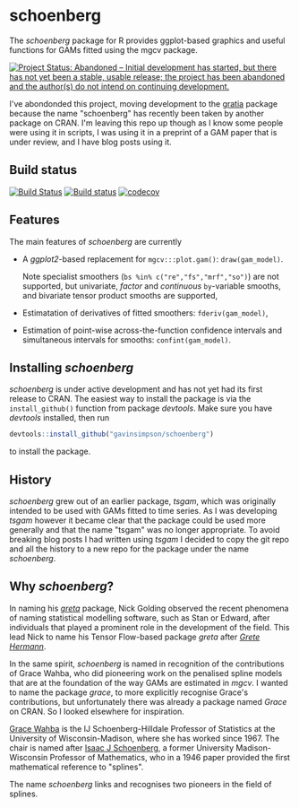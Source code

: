 # schoenberg

The *schoenberg* package for R provides ggplot-based graphics and useful functions for GAMs fitted using the mgcv package.

[![Project Status: Abandoned – Initial development has started, but there has not yet been a stable, usable release; the project has been abandoned and the author(s) do not intend on continuing development.](http://www.repostatus.org/badges/latest/abandoned.svg)](http://www.repostatus.org/#abandoned)

I've abondonded this project, moving development to the [gratia](https://github.com/gavinsimpson/gratia) package because the name "schoenberg" has recently been taken by another package on CRAN. I'm leaving this repo up though as I know some people were using it in scripts, I was using it in a preprint of a GAM paper that is under review, and I have blog posts using it.

## Build status

[![Build Status](https://travis-ci.org/gavinsimpson/schoenberg.svg?branch=master)](https://travis-ci.org/gavinsimpson/schoenberg) [![Build status](https://ci.appveyor.com/api/projects/status/w7pj8773t5b8fxkb/branch/master?svg=true)](https://ci.appveyor.com/project/gavinsimpson/schoenberg/branch/master) [![codecov](https://codecov.io/gh/gavinsimpson/schoenberg/branch/master/graph/badge.svg)](https://codecov.io/gh/gavinsimpson/schoenberg)

## Features

The main features of *schoenberg* are currently

* A *ggplot2*-based replacement for `mgcv:::plot.gam()`: `draw(gam_model)`.

    Note specialist smoothers (`bs %in% c("re","fs","mrf","so")`) are not supported, but univariate, *factor* and *continuous* `by`-variable smooths, and bivariate tensor product smooths are supported,

* Estimatation of derivatives of fitted smoothers: `fderiv(gam_model)`,

* Estimation of point-wise across-the-function confidence intervals and simultaneous intervals for smooths: `confint(gam_model)`.

## Installing *schoenberg*

*schoenberg* is under active development and has not yet had its first release to CRAN. The easiest way to install the package is via the `install_github()` function from package *devtools*. Make sure you have *devtools* installed, then run

```r
devtools::install_github("gavinsimpson/schoenberg")
```

to install the package.

## History

*schoenberg* grew out of an earlier package, *tsgam*, which was originally intended to be used with GAMs fitted to time series. As I was developing *tsgam* however it became clear that the package could be used more generally and that the name "tsgam" was no longer appropriate. To avoid breaking blog posts I had written using *tsgam* I decided to copy the git repo and all the history to a new repo for the package under the name *schoenberg*.

## Why *schoenberg*?

In naming his [*greta*](https://github.com/greta-dev/greta) package, Nick Golding observed the recent phenomena of naming statistical modelling software, such as Stan or Edward, after individuals that played a prominent role in the development of the field. This lead Nick to name his Tensor Flow-based package *greta* after [*Grete Hermann*](https://greta-dev.github.io/greta/why_greta.html).

In the same spirit, *schoenberg* is named in recognition of the contributions of Grace Wahba, who did pioneering work on the penalised spline models that are at the foundation of the way GAMs are estimated in *mgcv*. I wanted to name the package *grace*, to more explicitly recognise Grace's contributions, but unfortunately there was already a package named *Grace* on CRAN. So I looked elsewhere for inspiration.

[Grace Wahba](https://en.wikipedia.org/wiki/Grace_Wahba) is the IJ Schoenberg-Hilldale Professor of Statistics at the University of Wisconsin-Madison, where she has worked since 1967. The chair is named after [Isaac J Schoenberg](https://en.wikipedia.org/wiki/Isaac_Jacob_Schoenberg), a former University Madison-Wisconsin Professor of Mathematics, who in a 1946 paper provided the first mathematical reference to "splines".

The name *schoenberg* links and recognises two pioneers in the field of splines.
